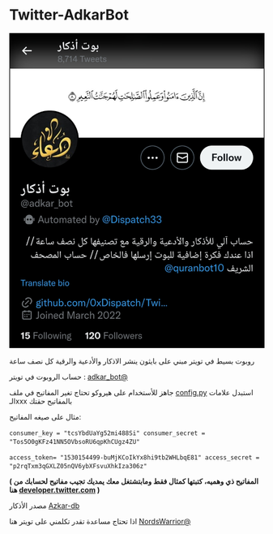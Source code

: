 # Twitter-AdkarBot


![Alt text](https://github.com/0xDispatch/Twitter-AdkarBot/blob/main/image.jpg "حساب البوت")

 روبوت بسيط في تويتر مبني على بايثون ينشر الاذكار والأدعية والرقية كل نصف ساعة

حساب الروبوت في تويتر : [adkar_bot@](https://twitter.com/Adkar_bot)

جاهز للأستخدام على هيروكو تحتاج تغير المفاتيح في ملف [config.py](https://github.com/0xDispatch/Twitter-AdkarBot/blob/main/config.py)
استبدل علامات الـxxx بالمفاتيح حقتك

مثال على صيغه المفاتيح:

``consumer_key = "tcsYbdUaYg52mi488Si"
consumer_secret = "Tos5O0gKFz41NN5OVbsoRU6qpKhCUgz4ZU"``

``access_token= "1530154499-buMjKCoIkYx8hi9tb2WHLbqE81"
access_secret = "p2rqTxm3qGXLZ05nQV6ybXFsvuXhkIza306z"``

**( المفاتيح ذي وهميه، كتبتها كمثال فقط ومابتشتغل معك يمديك تجيب مفاتيح لحسابك من هنا [developer.twitter.com](https://developer.twitter.com)
)** 

مصدر الأذكار [Azkar-db](https://github.com/osamayy/azkar-db)

اذا تحتاج مساعدة تقدر تكلمني على تويتر هنا [NordsWarrior@](https://twitter.com/NordsWarrior) 
